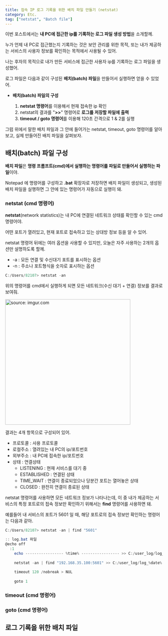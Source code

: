 ```yaml
---
title: 접속 IP 로그 기록을 위한 배치 파일 만들기 (netstat)
category: Etc.
tag: ["netstat", "Batch file"]
---
```


이번 포스트에서는 **내 PC에 접근한 ip를 기록하는 로그 파일 생성 방법**을 소개할께.

누가 언제 내 PC로 접근했는지 기록하는 것은 보안 관리를 위한 목적, 또는 내가 제공하는 서비스의 사용자 정보를 확인하는 목적에서 사용될 수 있어.

나는 후자의 목적으로 내가 만든 서비스에 접근한 사용자 ip를 기록하는 로그 파일을 생성했어.

로그 파일은 다음과 같이 구성된 **배치(batch) 파일**을 만들어서 실행하면 얻을 수 있었어.

 - **배치(batch) 파일의 구성**
 
   1. **netstat 명령어**를 이용해서 현재 접속한 ip 확인
   2. netstat의 결과를 "**>>**" 명령어로 **로그를 저장할 파일에 출력**
   3. **timeout / goto 명령어**를 이용해 120초 간격으로 1 & 2를 실행
  
그럼 위에서 말한 배치 파일과 그 안에 들어가는 netstat, timeout, goto 명령어를 알아보고, 실제 만들어진 배치 파일을 살펴보자.

## 배치(batch) 파일 구성

**배치 파일**은 **명령 프롬프트(cmd)에서 실행하는 명령어를 파일로 만들어서 실행하는 파일**이야. 

Notepad 에 명령어를 구성하고 **.bat** 확장자로 저장하면 배치 파일이 생성되고, 생성된 배치 파일을 실행하면 그 안에 있는 명령어가 자동으로 실행이 돼.

### netstat (cmd 명령어)

**netstat**(network statistics)는 내 PC에 연결된 네트워크 상태를 확인할 수 있는 cmd 명령어야. 

어떤 포트가 열려있고, 현재 포트로 접속하고 있는 상대방 정보 등을 알 수 있어. 

netstat 명령어 뒤에는 여러 옵션을 사용할 수 있지만, 오늘은 자주 사용하는 2개의 옵션만 설명하도록 할께.

 - -a : 모든 연결 및 수신대기 포트를 표시하는 옵션
 - -n : 주소나 포트형식을 숫자로 표시하는 옵션

```powershell
C:/Users/82107> netstat -an
```

위의 명령어를 cmd에서 실행하게 되면 모든 네트워크(수신 대기 + 연결) 정보를 결과로 보여줘. 

<a href="https://i.imgur.com/yIeGHgj"><img src="https://i.imgur.com/yIeGHgj.png" width="400px" title="source: imgur.com" /></a>

결과는 4개 항목으로 구성되어 있어.

  - 프로토콜 : 사용 프로토콜
  - 로컬주소 : 열려있는 내 PC의 ip/포트번호
  - 외부주소 : 내 PC에 접속한 ip/포트번호
  - 상태 : 연결상태
    + LISTENING : 현재 서비스를 대기 중
    + ESTABLISHED : 연결된 상태
    + TIME_WAIT : 연결이 종료되었으나 당분간 포트는 열어놓은 상태
    + CLOSED : 완전히 연결이 종료된 상태

netstat 명령어를 사용하면 모든 네트워크 정보가 나타나는데, 이 중 내가 제공하는 서비스의 특정 포트로의 접속 정보만 확인하기 위해서는 **find** 명령어를 사용하면 돼.

예를들어 내 서비스의 포트가 5601 일 때, 해당 포트로의 접속 정보만 확인하는 명령어는 다음과 같아.


```powershell
C:/Users/82107> netstat -an | find "5601"
```


```powershell
:: log.bat 파일
@echo off
  :1
    echo ----------------- %time% ----------------- >> C:/user_log/log_%date%.txt
    
    netstat -an | find "192.168.35.100:5601" >> C:/user_log/log_%date%.txt
    
    timeout 120 /nobreak > NUL
    
    goto 1
```

### timeout (cmd 명령어)


### goto (cmd 명령어)



## 로그 기록을 위한 배치 파일

